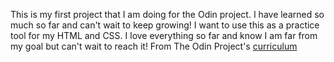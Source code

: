 This is my first project that I am doing for the Odin project. I have learned so much so far and can't wait to keep growing! I want to use this as a practice tool for my HTML and CSS. I love everything so far and know I am far from my goal but can't wait to reach it! From The Odin Project's [curriculum](http://www.theodinproject.com/courses/web-development-101/lessons/html-css)
